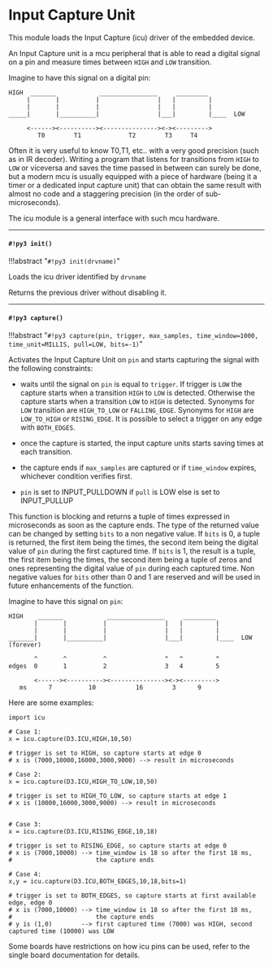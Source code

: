 # Input Capture Unit

This module loads the Input Capture (icu) driver of the embedded device.

An Input Capture unit is a mcu peripheral that is able to read a digital signal on a pin and measure times
between `HIGH` and `LOW` transition.

Imagine to have this signal on a digital pin:

```
HIGH  _______            ________________     _________
     |       |          |                |   |         |
     |       |          |                |   |         |
_____|       |__________|                |___|         |____  LOW

     <------><----------><---------------><-><--------->
        T0        T1             T2        T3     T4
```

Often it is very useful to know T0,T1, etc.. with a very good precision (such as in IR decoder).
Writing a program that listens for transitions from `HIGH` to `LOW` or viceversa and saves the time passed in between can surely be done,
but a modern mcu is usually equipped with a piece of hardware (being it a timer or a dedicated input capture unit) that can
obtain the same result with almost no code and a staggering precision (in the order of sub-microseconds).

The icu module is a general interface with such mcu hardware.


---
#### `#!py3 init()`

!!!abstract "`#!py3 init(drvname)`"

Loads the icu driver identified by ```drvname```

Returns the previous driver without disabling it.


---
#### `#!py3 capture()`

!!!abstract "`#!py3 capture(pin, trigger, max_samples, time_window=1000, time_unit=MILLIS, pull=LOW, bits=-1)`"

Activates the Input Capture Unit on ```pin``` and starts capturing the signal with the following constraints:


* waits until the signal on ```pin``` is equal to ```trigger```. If trigger is `LOW` the capture starts when a transition `HIGH` to `LOW` is detected. Otherwise the capture starts when a transition `LOW` to `HIGH` is detected. Synonyms for `LOW` transition are `HIGH_TO_LOW` or `FALLING_EDGE`. Synonyms for `HIGH` are `LOW_TO_HIGH` or `RISING_EDGE`. It is possible to select a trigger on any edge with `BOTH_EDGES`.


* once the capture is started, the input capture units starts saving times at each transition.


* the capture ends if ```max_samples``` are captured or if ```time_window``` expires, whichever condition verifies first.


* ```pin``` is set to INPUT_PULLDOWN if ```pull``` is LOW else is set to INPUT_PULLUP

This function is blocking and returns a tuple of times expressed in microseconds as soon as the capture ends.
The type of the returned value can be changed by setting ```bits``` to a non negative value.
If ```bits``` is 0, a tuple is returned, the first item being the times, the second item being the digital value
of ```pin``` during the first captured time. If ```bits``` is 1, the result is a tuple, the first item being the times, the second
item being a tuple of zeros and ones representing the digital value of ```pin``` during each captured time. Non negative values for ```bits``` other than 0 and 1 are reserved and will be used in future
enhancements of the function.

Imagine to have this signal on ```pin```:

```
HIGH    _______            ________________     _________
       |       |          |                |   |         |
       |       |          |                |   |         |
_______|       |__________|                |___|         |____  LOW (forever)

       ^       ^          ^                ^   ^         ^
edges  0       1          2                3   4         5

       <------><----------><---------------><-><--------->
   ms      7          10           16        3      9
```

Here are some examples:

```
import icu

# Case 1:
x = icu.capture(D3.ICU,HIGH,10,50)

# trigger is set to HIGH, so capture starts at edge 0
# x is (7000,10000,16000,3000,9000) --> result in microseconds

# Case 2:
x = icu.capture(D3.ICU,HIGH_TO_LOW,10,50)

# trigger is set to HIGH_TO_LOW, so capture starts at edge 1
# x is (10000,16000,3000,9000) --> result in microseconds


# Case 3:
x = icu.capture(D3.ICU,RISING_EDGE,10,18)

# trigger is set to RISING_EDGE, so capture starts at edge 0
# x is (7000,10000) --> time_window is 18 so after the first 18 ms,
#                       the capture ends

# Case 4:
x,y = icu.capture(D3.ICU,BOTH_EDGES,10,18,bits=1)

# trigger is set to BOTH_EDGES, so capture starts at first available edge, edge 0
# x is (7000,10000) --> time_window is 18 so after the first 18 ms,
#                       the capture ends
# y is (1,0)        --> first captured time (7000) was HIGH, second captured time (10000) was LOW
```

Some boards have restrictions on how icu pins can be used, refer to the single board documentation for details.

